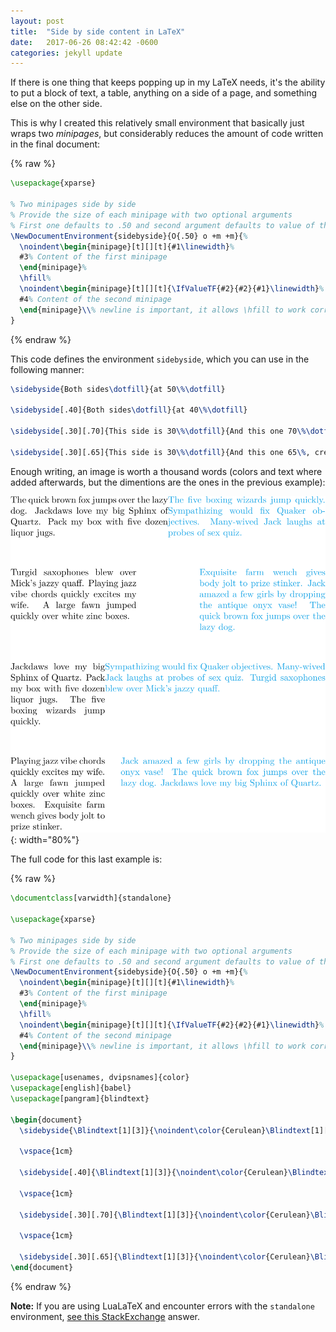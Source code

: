 ```yaml
---
layout: post
title:  "Side by side content in LaTeX"
date:   2017-06-26 08:42:42 -0600
categories: jekyll update
---
```


If there is one thing that keeps popping up in my LaTeX needs, it's the ability to put a block of text, a table, anything on a side of a page, and something else on the other side.

This is why I created this relatively small environment that basically just wraps two *minipages*, but considerably reduces the amount of code written in the final document:

{% raw  %}
```latex
\usepackage{xparse}

% Two minipages side by side
% Provide the size of each minipage with two optional arguments
% First one defaults to .50 and second argument defaults to value of the first
\NewDocumentEnvironment{sidebyside}{O{.50} o +m +m}{%
  \noindent\begin{minipage}[t][][t]{#1\linewidth}%
  #3% Content of the first minipage
  \end{minipage}%
  \hfill%
  \noindent\begin{minipage}[t][][t]{\IfValueTF{#2}{#2}{#1}\linewidth}%
  #4% Content of the second minipage
  \end{minipage}\\% newline is important, it allows \hfill to work correctly, try removing it ;)
}
```
{% endraw %}

This code defines the environment `sidebyside`, which you can use in the following manner:

```latex
\sidebyside{Both sides\dotfill}{at 50\%\dotfill}

\sidebyside[.40]{Both sides\dotfill}{at 40\%\dotfill}

\sidebyside[.30][.70]{This side is 30\%\dotfill}{And this one 70\%\dotfill}

\sidebyside[.30][.65]{This side is 30\%\dotfill}{And this one 65\%, creating spacing\dotfill}
```

Enough writing, an image is worth a thousand words (colors and text where added afterwards, but the dimentions are the ones in the previous example):

![](/assets/images/2017-06-26-side-by-side-latex/side-by-side-latex.svg){: width="80%"}

The full code for this last example is:

{% raw  %}
```latex
\documentclass[varwidth]{standalone}

\usepackage{xparse}

% Two minipages side by side
% Provide the size of each minipage with two optional arguments
% First one defaults to .50 and second argument defaults to value of the first
\NewDocumentEnvironment{sidebyside}{O{.50} o +m +m}{%
  \noindent\begin{minipage}[t][][t]{#1\linewidth}%
  #3% Content of the first minipage
  \end{minipage}%
  \hfill%
  \noindent\begin{minipage}[t][][t]{\IfValueTF{#2}{#2}{#1}\linewidth}%
  #4% Content of the second minipage
  \end{minipage}\\% newline is important, it allows \hfill to work correctly, try removing it ;)
}

\usepackage[usenames, dvipsnames]{color}
\usepackage[english]{babel}
\usepackage[pangram]{blindtext}

\begin{document}
  \sidebyside{\Blindtext[1][3]}{\noindent\color{Cerulean}\Blindtext[1][3]}

  \vspace{1cm}

  \sidebyside[.40]{\Blindtext[1][3]}{\noindent\color{Cerulean}\Blindtext[1][3]}

  \vspace{1cm}

  \sidebyside[.30][.70]{\Blindtext[1][3]}{\noindent\color{Cerulean}\Blindtext[1][3]}

  \vspace{1cm}

  \sidebyside[.30][.65]{\Blindtext[1][3]}{\noindent\color{Cerulean}\Blindtext[1][3]}
\end{document}
```
{% endraw %}

**Note:** If you are using LuaLaTeX and encounter errors with the `standalone` environment, [see this StackExchange](https://tex.stackexchange.com/a/315027/120111) answer.
